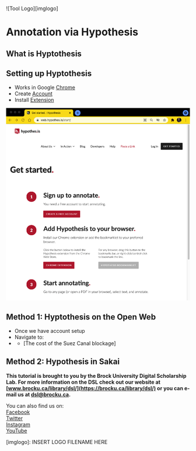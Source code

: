 ![Tool Logo][imglogo]


# Annotation via Hypothesis

## What is Hyptothesis



## Setting up Hyptothesis

- Works in Google [Chrome](https://www.google.com/intl/en_ca/chrome/) 
- Create [Account](https://web.hypothes.is/start/)
- Install [Extension](https://chrome.google.com/webstore/detail/hypothesis-web-pdf-annota/bjfhmglciegochdpefhhlphglcehbmek) 

![step 1](step_1.png)


## Method 1: Hyptothesis on the Open Web

- Once we have account setup
- Navigate to:
- - [The cost of the Suez Canal blockage]



## Method 2: Hypothesis in Sakai






**This tutorial is brought to you by the Brock University Digital Scholarship Lab.  For more information on the DSL check out our website at [www.brocku.ca/library/dsl/](https://brocku.ca/library/dsl/) or you can e-mail us at dsl@brocku.ca.**  

You can also find us on:  
[Facebook](https://www.facebook.com/Brock-University-Digital-Scholarship-Lab-349407235866792/)  
[Twitter](https://twitter.com/brock_dsl)  
[Instagram](https://www.instagram.com/brock_dsl/?hl=en)  
[YouTube](https://www.youtube.com/channel/UC2eEqPkDo-1N3qilxv-N_1g/featured?view_as=subscriber)










<!--- Please use reference style images so that it is easier to update pictures later --->

[imglogo]: INSERT LOGO FILENAME HERE
